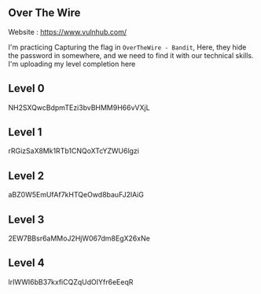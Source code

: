 ## Over The Wire
Website : https://www.vulnhub.com/

I'm practicing Capturing the flag in `OverTheWire - Bandit`, Here, they hide 
the password in somewhere, and we need to find it with 
our technical skills. I'm uploading my level completion here

## Level 0

NH2SXQwcBdpmTEzi3bvBHMM9H66vVXjL

## Level 1

rRGizSaX8Mk1RTb1CNQoXTcYZWU6lgzi

## Level 2

aBZ0W5EmUfAf7kHTQeOwd8bauFJ2lAiG

## Level 3

2EW7BBsr6aMMoJ2HjW067dm8EgX26xNe

## Level 4

lrIWWI6bB37kxfiCQZqUdOIYfr6eEeqR
